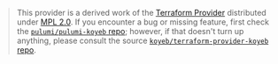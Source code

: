 > This provider is a derived work of the [Terraform Provider](https://github.com/koyeb/terraform-provider-koyeb)
> distributed under [MPL 2.0](https://www.mozilla.org/en-US/MPL/2.0/). If you encounter a bug or missing feature,
> first check the [`pulumi/pulumi-koyeb` repo](https://github.com/pulumi/pulumi-koyeb/issues); however, if that doesn't turn up anything,
> please consult the source [`koyeb/terraform-provider-koyeb` repo](https://github.com/koyeb/terraform-provider-koyeb/issues).
